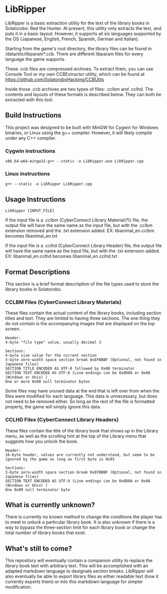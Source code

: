 # LibRipper

LibRipper is a basic extraction utility for the text of the library books in Solatorobo: Red the Hunter.
At present, this utility only extracts the text, and puts it in a basic layout. However, it supports all six languages supported by the DS (Japanese, English, French, Spanish, German and Italian).

Starting from the game's root directory, the library files can be found in /data/etc/libparam*.ccb. There are different libparam files for every language the game supports.

These .ccb files are compressed archives. To extract them, you can use Console Tool or my own CCBExtractor utility, which can be found at https://github.com/SolatoroboHacking/CCBUtils

Inside those .ccb archives are two types of files: .cclbm and .cclhd. The contents and layouts of these formats is described below. They can both be extracted with this tool.

## Build Instructions

This project was designed to be built with MinGW for Cygwin for Windows binaries, or Linux using the g++ compiler. However, it will likely compile under any
C++ compiler.


  ### Cygwin instructions

  ```
  x86_64-w64-mingw32-g++ --static -o LibRipper.exe LibRipper.cpp
  ```

  ### Linux instructions

  ```
  g++ --static -o LibRipper LibRipper.cpp
  ```

## Usage Instructions

```
LibRipper [INPUT_FILE]
```

If the input file is a .cclbm (CyberConnect Library Material(?)) file, the output file will have the same name as the input file, but with the .cclbm extension removed and the .txt extension added. EX: libanimal_en.cclbm becomes libanimal_en.txt

If the input file is a .cclhd (CyberConnect Library Header) file, the output file will have the same name as the input file, but with the .txt extension added. EX: libanimal_en.cclhd becomes libanimal_en.cclhd.txt

## Format Descriptions

This section is a brief format descriiption of the file types used to store the library books in Solatorobo.

  ### CCLBM Files (CyberConnect Library Materials)

  These files contain the actual content of the library books, including section titles and text. They are limited to having three sections.
  The one thing they do not contain is the accompanying images that are displayed on the top screen.
  
  ```
  Header:
  4-byte "file type" value, usually decimal 3

  Sections:
  4-byte size value for the current section
  3-byte zero-width space section break 0xEFBBBF (Optional, not found in Japanese files)
  SECTION TITLE ENCODED AS UTF-8 followed by 0x00 terminator
  SECTION TEXT ENCODED AS UTF-8 (Line endings can be 0x0D0A or 0x0A (Windows or Unix) )
  One or more 0x00 null terminator bytes
  ```

  Some files may have unused data at the end that is left over from when the files were modified for each language. This data is unnecessary, but does not need to be removed either. So long as the rest of the file is          formatted properly, the game will simply ignore this data.

  ### CCLHD Files (CyberConnect Library Headers)
  These files contain the title of the library book that shows up in the Library menu, as well as the scrolling hint at the top of the Library menu that suggests how you unlock the book.
  ```
  Header:
  16-byte header, values are currently not understood, but seem to be ignored by the game as long as first byte is 0x03

  Sections:
  3-byte zero-width space section break 0xEFBBBF (Optional, not found in Japanese files)
  SECTION TEXT ENCODED AS UTF-8 (Line endings can be 0x0D0A or 0x0A (Windows or Unix) )
  One 0x00 null terminator byte
  ```

  
  
## What is currently unknown?
There is currently no known method to change the conditions the player has to meet to unlock a particular library book. It is also unknown if there is a way to bypass the three-section limit for each library book or change the total number of library books that exist. 

## What's still to come?
This repository will eventually contain a companion utility to replace the library book text with arbitrary text. This will be accomplished with an adapted markdown language to designate section breaks. LibRipper will also eventually be able to export library files as either readable text (how it currently exports them) or into this markdown language for simpler modification.
